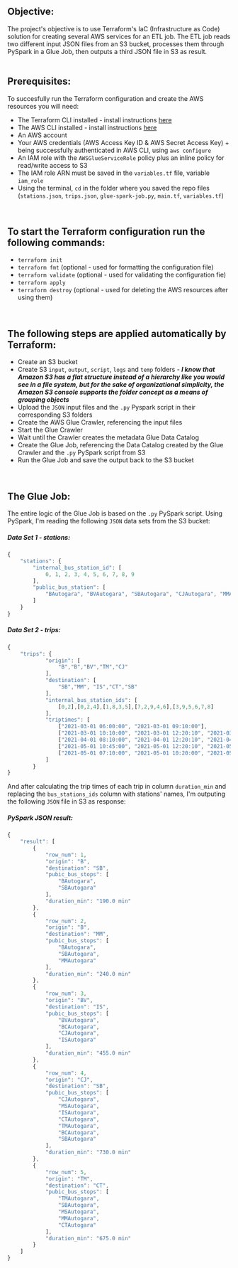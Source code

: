 ## Objective:
The project's objective is to use Terraform's IaC (Infrastructure as Code) solution for creating several AWS services for an ETL job. The ETL job reads two different input JSON files from an S3 bucket, processes them through PySpark in a Glue Job, then outputs a third JSON file in S3 as result.
<br /><br />
 
 ## Prerequisites:
 To succesfully run the Terraform configuration and create the AWS resources you will need:
  - The Terraform CLI installed - install instructions [here](https://learn.hashicorp.com/tutorials/terraform/install-cli?in=terraform/aws-get-started)
  - The AWS CLI installed - install instructions [here](https://docs.aws.amazon.com/cli/latest/userguide/getting-started-install.html)
  - An AWS account
  - Your AWS credentials (AWS Access Key ID & AWS Secret Access Key) + being successfully authenticated in AWS CLI, using ```aws configure```
  - An IAM role with the ```AWSGlueServiceRole``` policy plus an inline policy for read/write access to S3
  - The IAM role ARN must be saved in the ```variables.tf``` file, variable ```iam_role```
  - Using the terminal, ```cd``` in the folder where you saved the repo files (```stations.json```, ```trips.json```, ```glue-spark-job.py```, ```main.tf```, ```variables.tf```)
<br />
  
## To start the Terraform configuration run the following commands:
  - ```terraform init```
  - ```terraform fmt``` (optional - used for formatting the configuration file)
  - ```terraform validate``` (optional - used for validating the configuration fie)
  - ```terraform apply```
  - ```terraform destroy``` (optional - used for deleting the AWS resources after using them)  
<br />
 
## The following steps are applied automatically by Terraform:
  * Create an S3 bucket
  * Create S3 ```input```, ```output```, ```script```, ```logs``` and ```temp``` folders - ***I know that Amazon S3 has a flat structure instead of a hierarchy like you would see in a file system, but for the sake of organizational simplicity, the Amazon S3 console supports the folder concept as a means of grouping objects***
  * Upload the ```JSON``` input files and the ```.py``` Pyspark script in their corresponding S3 folders
  * Create the AWS Glue Crawler, referencing the input files
  * Start the Glue Crawler
  * Wait until the Crawler creates the metadata Glue Data Catalog
  * Create the Glue Job, referencing the Data Catalog created by the Glue Crawler and the ```.py``` PySpark script from S3
  * Run the Glue Job and save the output back to the S3 bucket
<br />
 
## The Glue Job:
The entire logic of the Glue Job is based on the ```.py``` PySpark script. Using PySpark, I'm reading the following ```JSON``` data sets from the S3 bucket:
##### Data Set 1 - stations:
```javascript
{
    "stations": {
        "internal_bus_station_id": [
            0, 1, 2, 3, 4, 5, 6, 7, 8, 9
        ], 
        "public_bus_station": [
            "BAutogara", "BVAutogara", "SBAutogara", "CJAutogara", "MMAutogara","ISAutogara", "CTAutogara", "TMAutogara", "BCAutogara", "MSAutogara"
        ]
    }
}
```
##### Data Set 2 - trips:
```javascript
{
    "trips": {
            "origin": [
                "B","B","BV","TM","CJ"
            ],
            "destination": [
                "SB","MM", "IS","CT","SB"
            ],
            "internal_bus_station_ids": [
                [0,2],[0,2,4],[1,8,3,5],[7,2,9,4,6],[3,9,5,6,7,8]
            ],
            "triptimes": [
                ["2021-03-01 06:00:00", "2021-03-01 09:10:00"],
                ["2021-03-01 10:10:00", "2021-03-01 12:20:10", "2021-03-01 14:10:10"],
                ["2021-04-01 08:10:00", "2021-04-01 12:20:10", "2021-04-01 15:10:00", "2021-04-01 15:45:00"],
                ["2021-05-01 10:45:00", "2021-05-01 12:20:10", "2021-05-01 18:30:00", "2021-05-01 20:45:00", "2021-05-01 22:00:00"],
                ["2021-05-01 07:10:00", "2021-05-01 10:20:00", "2021-05-01 12:30:00", "2021-05-01 13:25:00", "2021-05-01 14:35:00", "2021-05-01 15:45:00"]
            ]
        }
}
```
And after calculating the trip times of each trip in column ```duration_min``` and replacing the ```bus_stations_ids``` column with stations' names, I'm outputing the following ```JSON``` file in S3 as response:

##### PySpark JSON result:
```javascript
{
    "result": [
        {
            "row_num": 1,
            "origin": "B",
            "destination": "SB",
            "pubic_bus_stops": [
                "BAutogara",
                "SBAutogara"
            ],
            "duration_min": "190.0 min"
        },
        {
            "row_num": 2,
            "origin": "B",
            "destination": "MM",
            "pubic_bus_stops": [
                "BAutogara",
                "SBAutogara",
                "MMAutogara"
            ],
            "duration_min": "240.0 min"
        },
        {
            "row_num": 3,
            "origin": "BV",
            "destination": "IS",
            "pubic_bus_stops": [
                "BVAutogara",
                "BCAutogara",
                "CJAutogara",
                "ISAutogara"
            ],
            "duration_min": "455.0 min"
        },
        {
            "row_num": 4,
            "origin": "CJ",
            "destination": "SB",
            "pubic_bus_stops": [
                "CJAutogara",
                "MSAutogara",
                "ISAutogara",
                "CTAutogara",
                "TMAutogara",
                "BCAutogara",
                "SBAutogara"
            ],
            "duration_min": "730.0 min"
        },
        {
            "row_num": 5,
            "origin": "TM",
            "destination": "CT",
            "pubic_bus_stops": [
                "TMAutogara",
                "SBAutogara",
                "MSAutogara",
                "MMAutogara",
                "CTAutogara"
            ],
            "duration_min": "675.0 min"
        }
    ]
}
```
